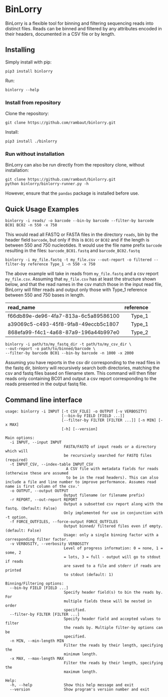 # BinLorry

BinLorry is a flexible tool for binning and filtering sequencing reads into distinct files. Reads can be binned and filtered by any attributes encoded in their headers, documented in a CSV file or by length.

## Installing

Simply install with pip:

```
pip3 install binlorry
```

Run:
```
binlorry --help
```

### Install from repository

Clone the repository:
```
git clone https://github.com/rambaut/binlorry.git
```

Install:
```
pip3 install ./binlorry
```

### Run without installation

BinLorry can also be run directly from the repository clone, without installation:
```
git clone https://github.com/rambaut/binlorry.git
python binlorry/binlorry-runner.py -h
```
However, ensure that the ``pandas`` package is installed before use.


## Quick Usage Examples

```
binlorry -i reads/ -o barcode --bin-by barcode --filter-by barcode BC01 BC02 -n 550 -x 750
```

This would read all FASTQ or FASTA files in the directory `reads`, bin by the header field `barcode`, but only if this is `BC01` or `BC02` and if the length is between 550 and 750 nucleotides.
It would use the file name prefix `barcode` resulting in the files: `barcode_BC01.fastq` and `barcode_BC02.fastq`

```
binlorry -i my_file.fastq -t my_file.csv --out-report -o filtered --filter-by reference Type_1 -n 550 -x 750
```

The above example will take in reads from ``my_file.fastq`` and a csv report ``my_file.csv``. Assuming that ``my_file.csv`` has at least the structure shown below, and that the read names in the csv match those in the input read file, BinLorry will filter reads and output only those with Type_1 reference between 550 and 750 bases in length.

| read_name                             | reference | 
|:--------------------------------------|-----------:| 
| f66db89e-de96-4fa7-813a-6c5a89586100 | Type_1    | 
| a39069c5-c493-45f8-9fa8-49eccb5c1807 | Type_1    | 
| 868efa99-f4c1-4a68-87a9-196a44b997e0 | Type_2    | 


```
binlorry -i path/to/my_fastq_dir -t path/to/my_csv_dir \
--out-report -o path/to/binned/barcode \
--filter-by barcode BC01 --bin-by barcode -n 1000 -x 2000
```

Assuming you have reports in the csv dir corresponding to the read files in the fastq dir, binlorry will recursively search both directories, matching the csv and fastq files based on filename stem. This command will then filter reads only containing BC01 and output a csv report corresponding to the reads presented in the output fastq file.

## Command line interface
```
usage: binlorry -i INPUT [-t CSV_FILE] -o OUTPUT [-v VERBOSITY]
                         [--bin-by FIELD [FIELD ...]]
                         [--filter-by FILTER [FILTER ...]] [-n MIN] [-x MAX]
                         [-h] [--version]

Main options:
  -i INPUT, --input INPUT
                          FASTA/FASTQ of input reads or a directory which will
                          be recursively searched for FASTQ files (required)
  -t INPUT_CSV, --index-table INPUT_CSV
                           A CSV file with metadata fields for reads (otherwise these are assumed
                           to be in the read headers). This can also include a file and line number to improve performance. Assumes read name is first column of the csv.'
  -o OUTPUT, --output OUTPUT
                          Output filename (or filename prefix)
  -r REPORT, --out-report REPORT
                          Output a subsetted csv report along with the fastq. (Default: False)
                          Only implemented for use in conjunction with -t option.
  -f FORCE_OUTFILES, --force-output FORCE_OUTFILES
                          Output binned/ filtered files even if empty. (default: False)
                          Usage: only a single binning factor with a corresponding filter factor.
  -v VERBOSITY, --verbosity VERBOSITY
                          Level of progress information: 0 = none, 1 = some, 2
                          = lots, 3 = full - output will go to stdout if reads
                          are saved to a file and stderr if reads are printed
                          to stdout (default: 1)

Binning/Filtering options:
  --bin-by FIELD [FIELD ...]
                          Specify header field(s) to bin the reads by. For
                          multiple fields these will be nested in order
                          specified.
  --filter-by FILTER [FILTER ...]
                          Specify header field and accepted values to filter
                          the reads by. Multiple filter-by options can be
                          specified.
  -n MIN, --min-length MIN
                          Filter the reads by their length, specifying the
                          minimum length.
  -x MAX, --max-length MAX
                          Filter the reads by their length, specifying the
                          maximum length.

Help:
  -h, --help              Show this help message and exit
  --version               Show program's version number and exit
```
